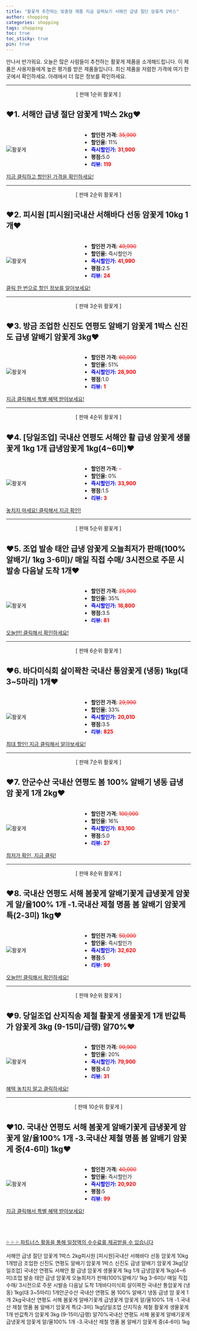 ```yaml
---
title: "활꽃게 추천하는 맞춤형 제품 지금 살펴보기 서해안 급냉 절단 암꽃게 1박스"
author: shopping
categories: shopping
tags: shopping
toc: true
toc_sticky: true
pin: true
---
```

만나서 반가워요. 오늘은 많은 사람들이 추천하는 활꽃게 제품을 소개해드립니다. 이 제품은 사용자들에게 높은 평가를 받은 제품들입니다. 최신 제품을 저렴한 가격에 여기 한 곳에서 확인하세요. 아래에서 더 많은 정보를 확인하세요.

---
<p class="toplist" style="margin: 0 auto; display: block; width: fit-content;">[ 판매 1순위 활꽃게 ]</p>

<h2><strong>❤️1. 서해안 급냉 절단 암꽃게 1박스 2kg❤️</strong></h2>

<div style="display: flex; align-items: center;">
    <div style="flex: 0.4;">
        <img src="https://thumbnail6.coupangcdn.com/thumbnails/remote/230x230ex/image/vendor_inventory/4b79/f52b20272e3e0998c7a39746576de385c538dd575207c80c498ab5d43ccd.png" alt="활꽃게" style="max-width: 100%;">
    </div>
    <div style="flex: 0.6; margin-left: 10px;">
        <ul>
            <li><strong>할인전 가격:</strong> <del style="color: red;">35,900</del></li>
            <li><strong>할인율:</strong> 11%</li>
            <li><span style='color:blue'><strong>즉시할인가:</strong></span> <span style='color:red'><strong>31,900</strong></span></li>
            <li><strong>평점:</strong>5.0</li>
            <li><span style='color:blue'><strong>리뷰:</strong></span> <span style='color:red'><strong>119</strong></span></li>
        </ul>
    </div>
</div>
<div class="center">
    <a href="https://selin100587.github.io?lptag=AF9450613&subid=githubio&pageKey=8123180479&traceid=V0-153&itemId=23051917904&vendorItemId=90085583810" class="myButton">
        지금 클릭하고 할인된 가격을 확인하세요!
    </a>
</div>


---
<p class="toplist" style="margin: 0 auto; display: block; width: fit-content;">[ 판매 2순위 활꽃게 ]</p>

<h2><strong>❤️2. 피시원 [피시원]국내산 서해바다 선동 암꽃게 10kg 1개❤️</strong></h2>

<div style="display: flex; align-items: center;">
    <div style="flex: 0.4;">
        <img src="https://thumbnail6.coupangcdn.com/thumbnails/remote/230x230ex/image/vendor_inventory/f4ba/fbdf17ab26d112146f030cb3cafae9502853f847766947145c9543bd2584.jpg" alt="활꽃게" style="max-width: 100%;">
    </div>
    <div style="flex: 0.6; margin-left: 10px;">
        <ul>
            <li><strong>할인전 가격:</strong> <del style="color: red;">49,990</del></li>
            <li><strong>할인율:</strong> 즉시할인가</li>
            <li><span style='color:blue'><strong>즉시할인가:</strong></span> <span style='color:red'><strong>41,990</strong></span></li>
            <li><strong>평점:</strong>2.5</li>
            <li><span style='color:blue'><strong>리뷰:</strong></span> <span style='color:red'><strong>24</strong></span></li>
        </ul>
    </div>
</div>
<div class="center">
    <a href="https://selin100587.github.io?lptag=AF9450613&subid=githubio&pageKey=7972782093&traceid=V0-153&itemId=22088711930&vendorItemId=89518656643" class="myButton">
        클릭 한 번으로 할인 정보를 알아보세요!
    </a>
</div>


---
<p class="toplist" style="margin: 0 auto; display: block; width: fit-content;">[ 판매 3순위 활꽃게 ]</p>

<h2><strong>❤️3. 방금 조업한 신진도 연평도 알배기 암꽃게 1박스 신진도 급냉 알배기 암꽃게 3kg❤️</strong></h2>

<div style="display: flex; align-items: center;">
    <div style="flex: 0.4;">
        <img src="https://thumbnail6.coupangcdn.com/thumbnails/remote/230x230ex/image/vendor_inventory/93e8/84fb4815575c3d9bb6fc3b565720153d32995e4846dbe794e559189f804b.png" alt="활꽃게" style="max-width: 100%;">
    </div>
    <div style="flex: 0.6; margin-left: 10px;">
        <ul>
            <li><strong>할인전 가격:</strong> <del style="color: red;">60,000</del></li>
            <li><strong>할인율:</strong> 51%</li>
            <li><span style='color:blue'><strong>즉시할인가:</strong></span> <span style='color:red'><strong>28,900</strong></span></li>
            <li><strong>평점:</strong>1.0</li>
            <li><span style='color:blue'><strong>리뷰:</strong></span> <span style='color:red'><strong>1</strong></span></li>
        </ul>
    </div>
</div>
<div class="center">
    <a href="https://selin100587.github.io?lptag=AF9450613&subid=githubio&pageKey=8202840404&traceid=V0-153&itemId=23519302059&vendorItemId=90664374658" class="myButton">
        지금 클릭해서 특별 혜택 받아보세요!
    </a>
</div>


---
<p class="toplist" style="margin: 0 auto; display: block; width: fit-content;">[ 판매 4순위 활꽃게 ]</p>

<h2><strong>❤️4. [당일조업] 국내산 연평도 서해안 활 급냉 암꽃게 생물꽃게 1kg 1개 급냉암꽃게 1kg(4~6미)❤️</strong></h2>

<div style="display: flex; align-items: center;">
    <div style="flex: 0.4;">
        <img src="https://thumbnail7.coupangcdn.com/thumbnails/remote/230x230ex/image/vendor_inventory/ed98/f23ab1440280b50241196a266bca0f6193438a41e19766fddc38a5570365.jpg" alt="활꽃게" style="max-width: 100%;">
    </div>
    <div style="flex: 0.6; margin-left: 10px;">
        <ul>
            <li><strong>할인전 가격:</strong> <del style="color: red;">-</del></li>
            <li><strong>할인율:</strong> 0%</li>
            <li><span style='color:blue'><strong>즉시할인가:</strong></span> <span style='color:red'><strong>33,900</strong></span></li>
            <li><strong>평점:</strong>1.5</li>
            <li><span style='color:blue'><strong>리뷰:</strong></span> <span style='color:red'><strong>3</strong></span></li>
        </ul>
    </div>
</div>
<div class="center">
    <a href="https://selin100587.github.io?lptag=AF9450613&subid=githubio&pageKey=8049185220&traceid=V0-153&itemId=23082758712&vendorItemId=90116256656" class="myButton">
        놓치지 마세요! 클릭해서 지금 확인!
    </a>
</div>


---
<p class="toplist" style="margin: 0 auto; display: block; width: fit-content;">[ 판매 5순위 활꽃게 ]</p>

<h2><strong>❤️5. 조업 발송 태안 급냉 암꽃게 오늘최저가 판매(100%알배기/ 1kg 3-6미)/ 매일 직접 수매/ 3시전으로 주문 시발송 다음날 도착 1개❤️</strong></h2>

<div style="display: flex; align-items: center;">
    <div style="flex: 0.4;">
        <img src="https://thumbnail7.coupangcdn.com/thumbnails/remote/230x230ex/image/vendor_inventory/bf9b/2871e9c33633fca49d19792d2758c47edc4ae7d4bb0175a0334978a41fa6.jpg" alt="활꽃게" style="max-width: 100%;">
    </div>
    <div style="flex: 0.6; margin-left: 10px;">
        <ul>
            <li><strong>할인전 가격:</strong> <del style="color: red;">25,900</del></li>
            <li><strong>할인율:</strong> 35%</li>
            <li><span style='color:blue'><strong>즉시할인가:</strong></span> <span style='color:red'><strong>16,800</strong></span></li>
            <li><strong>평점:</strong>3.5</li>
            <li><span style='color:blue'><strong>리뷰:</strong></span> <span style='color:red'><strong>81</strong></span></li>
        </ul>
    </div>
</div>
<div class="center">
    <a href="https://selin100587.github.io?lptag=AF9450613&subid=githubio&pageKey=6644041746&traceid=V0-153&itemId=15198423441&vendorItemId=81258157078" class="myButton">
        오늘만! 클릭해서 확인하세요!
    </a>
</div>


---
<p class="toplist" style="margin: 0 auto; display: block; width: fit-content;">[ 판매 6순위 활꽃게 ]</p>

<h2><strong>❤️6. 바다미식회 살이꽉찬 국내산 통암꽃게 (냉동) 1kg(대 3~5마리) 1개❤️</strong></h2>

<div style="display: flex; align-items: center;">
    <div style="flex: 0.4;">
        <img src="https://thumbnail10.coupangcdn.com/thumbnails/remote/230x230ex/image/retail/images/2023/03/23/16/1/f0483b91-d9d5-4300-90d3-e2ed2ceb3656.jpg" alt="활꽃게" style="max-width: 100%;">
    </div>
    <div style="flex: 0.6; margin-left: 10px;">
        <ul>
            <li><strong>할인전 가격:</strong> <del style="color: red;">29,990</del></li>
            <li><strong>할인율:</strong> 33%</li>
            <li><span style='color:blue'><strong>즉시할인가:</strong></span> <span style='color:red'><strong>20,010</strong></span></li>
            <li><strong>평점:</strong>3.5</li>
            <li><span style='color:blue'><strong>리뷰:</strong></span> <span style='color:red'><strong>825</strong></span></li>
        </ul>
    </div>
</div>
<div class="center">
    <a href="https://selin100587.github.io?lptag=AF9450613&subid=githubio&pageKey=7219614826&traceid=V0-153&itemId=18291756824&vendorItemId=85437453560" class="myButton">
        최대 할인! 지금 클릭해서 알아보세요!
    </a>
</div>


---
<p class="toplist" style="margin: 0 auto; display: block; width: fit-content;">[ 판매 7순위 활꽃게 ]</p>

<h2><strong>❤️7. 안군수산 국내산 연평도 봄 100% 알배기 냉동 급냉 암 꽃게 1개 2kg❤️</strong></h2>

<div style="display: flex; align-items: center;">
    <div style="flex: 0.4;">
        <img src="https://thumbnail9.coupangcdn.com/thumbnails/remote/230x230ex/image/vendor_inventory/bc18/4bc66f22fe382959afa5574feb6d9fb1855d74b6871ccfe1a3b4a97cd938.png" alt="활꽃게" style="max-width: 100%;">
    </div>
    <div style="flex: 0.6; margin-left: 10px;">
        <ul>
            <li><strong>할인전 가격:</strong> <del style="color: red;">100,000</del></li>
            <li><strong>할인율:</strong> 16%</li>
            <li><span style='color:blue'><strong>즉시할인가:</strong></span> <span style='color:red'><strong>83,100</strong></span></li>
            <li><strong>평점:</strong>5.0</li>
            <li><span style='color:blue'><strong>리뷰:</strong></span> <span style='color:red'><strong>27</strong></span></li>
        </ul>
    </div>
</div>
<div class="center">
    <a href="https://selin100587.github.io?lptag=AF9450613&subid=githubio&pageKey=8229724386&traceid=V0-153&itemId=23682948365&vendorItemId=90708146602" class="myButton">
        최저가 확인, 지금 클릭!
    </a>
</div>


---
<p class="toplist" style="margin: 0 auto; display: block; width: fit-content;">[ 판매 8순위 활꽃게 ]</p>

<h2><strong>❤️8. 국내산 연평도 서해 봄꽃게 알배기꽃게 급냉꽃게 암꽃게 알/율100% 1개 -1.국내산 제철 명품 봄 알배기 암꽃게 특(2-3미) 1kg❤️</strong></h2>

<div style="display: flex; align-items: center;">
    <div style="flex: 0.4;">
        <img src="https://thumbnail9.coupangcdn.com/thumbnails/remote/230x230ex/image/vendor_inventory/615b/85d29c013147d18fffbbe08e6e659088b842b1f7ffc728e77d16b46f0710.png" alt="활꽃게" style="max-width: 100%;">
    </div>
    <div style="flex: 0.6; margin-left: 10px;">
        <ul>
            <li><strong>할인전 가격:</strong> <del style="color: red;">50,000</del></li>
            <li><strong>할인율:</strong> 즉시할인가</li>
            <li><span style='color:blue'><strong>즉시할인가:</strong></span> <span style='color:red'><strong>32,620</strong></span></li>
            <li><strong>평점:</strong>5</li>
            <li><span style='color:blue'><strong>리뷰:</strong></span> <span style='color:red'><strong>99</strong></span></li>
        </ul>
    </div>
</div>
<div class="center">
    <a href="https://selin100587.github.io?lptag=AF9450613&subid=githubio&pageKey=8247663369&traceid=V0-153&itemId=23740282328&vendorItemId=90637970865" class="myButton">
        오늘만! 클릭해서 확인하세요!
    </a>
</div>


---
<p class="toplist" style="margin: 0 auto; display: block; width: fit-content;">[ 판매 9순위 활꽃게 ]</p>

<h2><strong>❤️9. 당일조업 산지직송 제철 활꽃게 생물꽃게 1개 반값특가 암꽃게 3kg (9-15미/급랭) 알70%❤️</strong></h2>

<div style="display: flex; align-items: center;">
    <div style="flex: 0.4;">
        <img src="https://thumbnail6.coupangcdn.com/thumbnails/remote/230x230ex/image/vendor_inventory/dd5b/194f53b5583d951d82a99654729234aa543cdfe961f44a18c37fa2d7df06.jpg" alt="활꽃게" style="max-width: 100%;">
    </div>
    <div style="flex: 0.6; margin-left: 10px;">
        <ul>
            <li><strong>할인전 가격:</strong> <del style="color: red;">99,900</del></li>
            <li><strong>할인율:</strong> 20%</li>
            <li><span style='color:blue'><strong>즉시할인가:</strong></span> <span style='color:red'><strong>79,900</strong></span></li>
            <li><strong>평점:</strong>4.0</li>
            <li><span style='color:blue'><strong>리뷰:</strong></span> <span style='color:red'><strong>31</strong></span></li>
        </ul>
    </div>
</div>
<div class="center">
    <a href="https://selin100587.github.io?lptag=AF9450613&subid=githubio&pageKey=165363176&traceid=V0-153&itemId=18640475847&vendorItemId=79833838994" class="myButton">
        혜택 놓치지 말고 클릭하세요!
    </a>
</div>


---
<p class="toplist" style="margin: 0 auto; display: block; width: fit-content;">[ 판매 10순위 활꽃게 ]</p>

<h2><strong>❤️10. 국내산 연평도 서해 봄꽃게 알배기꽃게 급냉꽃게 암꽃게 알/율100% 1개 -3.국내산 제철 명품 봄 알배기 암꽃게 중(4-6미) 1kg❤️</strong></h2>

<div style="display: flex; align-items: center;">
    <div style="flex: 0.4;">
        <img src="https://thumbnail9.coupangcdn.com/thumbnails/remote/230x230ex/image/vendor_inventory/615b/85d29c013147d18fffbbe08e6e659088b842b1f7ffc728e77d16b46f0710.png" alt="활꽃게" style="max-width: 100%;">
    </div>
    <div style="flex: 0.6; margin-left: 10px;">
        <ul>
            <li><strong>할인전 가격:</strong> <del style="color: red;">40,000</del></li>
            <li><strong>할인율:</strong> 즉시할인가</li>
            <li><span style='color:blue'><strong>즉시할인가:</strong></span> <span style='color:red'><strong>20,920</strong></span></li>
            <li><strong>평점:</strong>5</li>
            <li><span style='color:blue'><strong>리뷰:</strong></span> <span style='color:red'><strong>99</strong></span></li>
        </ul>
    </div>
</div>
<div class="center">
    <a href="https://selin100587.github.io?lptag=AF9450613&subid=githubio&pageKey=8247663369&traceid=V0-153&itemId=23740282331&vendorItemId=90637970868" class="myButton">
        지금 클릭해서 특별 혜택 받아보세요!
    </a>
</div>

<br><br><br>[💦 💦 💦 파트너스 활동을 통해 일정액의 수수료를 제공받을 수 있습니다](https://link.coupang.com/a/bcpT2c)<br><br>서해안 급냉 절단 암꽃게 1박스 2kg피시원 [피시원]국내산 서해바다 선동 암꽃게 10kg 1개방금 조업한 신진도 연평도 알배기 암꽃게 1박스 신진도 급냉 알배기 암꽃게 3kg[당일조업] 국내산 연평도 서해안 활 급냉 암꽃게 생물꽃게 1kg 1개 급냉암꽃게 1kg(4~6미)조업 발송 태안 급냉 암꽃게 오늘최저가 판매(100%알배기/ 1kg 3-6미)/ 매일 직접 수매/ 3시전으로 주문 시발송 다음날 도착 1개바다미식회 살이꽉찬 국내산 통암꽃게 (냉동) 1kg(대 3~5마리) 1개안군수산 국내산 연평도 봄 100% 알배기 냉동 급냉 암 꽃게 1개 2kg국내산 연평도 서해 봄꽃게 알배기꽃게 급냉꽃게 암꽃게 알/율100% 1개 -1.국내산 제철 명품 봄 알배기 암꽃게 특(2-3미) 1kg당일조업 산지직송 제철 활꽃게 생물꽃게 1개 반값특가 암꽃게 3kg (9-15미/급랭) 알70%국내산 연평도 서해 봄꽃게 알배기꽃게 급냉꽃게 암꽃게 알/율100% 1개 -3.국내산 제철 명품 봄 알배기 암꽃게 중(4-6미) 1kg